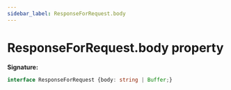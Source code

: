 ```yaml
---
sidebar_label: ResponseForRequest.body
---
```

# ResponseForRequest.body property

**Signature:**

```typescript
interface ResponseForRequest {body: string | Buffer;}
```
